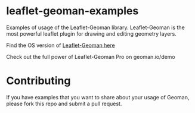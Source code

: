# leaflet-geoman-examples

Examples of usage of the Leaflet-Geoman library. Leaflet-Geoman is the most powerful leaflet plugin for drawing and editing geometry layers.

Find the OS version of [Leaflet-Geoman here](https://github.com/geoman-io/leaflet-geoman)

Check out the full power of Leaflet-Geoman Pro on geoman.io/demo

# Contributing

If you have examples that you want to share about your usage of Geoman, please fork this repo and submit a pull request.
